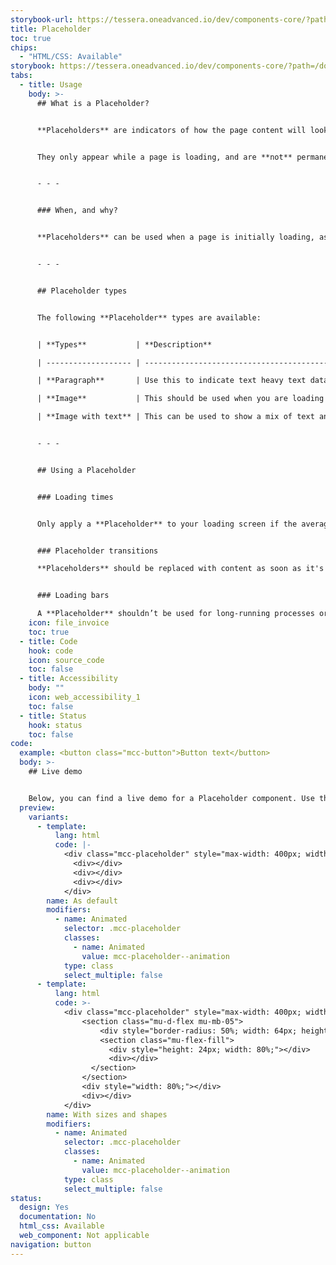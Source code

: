 ```yaml
---
storybook-url: https://tessera.oneadvanced.io/dev/components-core/?path=/docs/html-button--as-default
title: Placeholder
toc: true
chips:
  - "HTML/CSS: Available"
storybook: https://tessera.oneadvanced.io/dev/components-core/?path=/docs/html-placeholder--with-sizes-and-shapes
tabs:
  - title: Usage
    body: >-
      ## What is a Placeholder?


      **Placeholders** are indicators of how the page content will look once data has fully loaded - they give a quick preview of what the page will end up looking like, but without specific details. You can think of them like small loading screens for each individual component.


      They only appear while a page is loading, and are **not** permanent stand-ins for pages that aren't ready for the user to use.


      - - -


      ### When, and why?


      **Placeholders** can be used when a page is initially loading, as long as it has more than one element. They should also only be used when a page typically takes more than 0.3s to load on an average connection. Using a **Placeholder** will give a perception of a shorter wait time, and let the user know that the system is busy loading the content and hasn't frozen.


      - - -


      ## Placeholder types


      The following **Placeholder** types are available:


      | **Types**           | **Description**                                   |

      | ------------------- | ------------------------------------------------- |

      | **Paragraph**       | Use this to indicate text heavy text data loading |

      | **Image**           | This should be used when you are loading imagery  |

      | **Image with text** | This can be used to show a mix of text and imagery |


      - - -


      ## Using a Placeholder


      ### Loading times


      Only apply a **Placeholder** to your loading screen if the average load time is longer than 0.3seconds. You should only use a **Placeholder** when the page has more than one item to load at a time. Using them on smaller pages with little content will be arbitrary and are unlikely to impact the user's perception of load times.


      ### Placeholder transitions

      **Placeholders** should be replaced with content as soon as it's available for loading, rather than waiting until all content is available and showing everything at once. If the page gradually loads in, the page looks like it's loading faster. It makes little sense to make the user wait for all pieces of content to be available at once - after all, they may only be looking for the piece of content that loads first.


      ### Loading bars

      A **Placeholder** shouldn’t be used for long-running processes or background processes (e.g. importing data or exporting reports). Use a [**Progress indicator**](/components/progress-bar) for that instead.
    icon: file_invoice
    toc: true
  - title: Code
    hook: code
    icon: source_code
    toc: false
  - title: Accessibility
    body: ""
    icon: web_accessibility_1
    toc: false
  - title: Status
    hook: status
    toc: false
code:
  example: <button class="mcc-button">Button text</button>
  body: >-
    ## Live demo


    Below, you can find a live demo for a Placeholder component. Use the drop-down menus and radio buttons to view the different types and modifiers.
  preview:
    variants:
      - template:
          lang: html
          code: |-
            <div class="mcc-placeholder" style="max-width: 400px; width: 100%">
              <div></div>
              <div></div>
              <div></div>
            </div>
        name: As default
        modifiers:
          - name: Animated
            selector: .mcc-placeholder
            classes:
              - name: Animated
                value: mcc-placeholder--animation
            type: class
            select_multiple: false
      - template:
          lang: html
          code: >-
            <div class="mcc-placeholder" style="max-width: 400px; width: 100%">
                <section class="mu-d-flex mu-mb-05">
                    <div style="border-radius: 50%; width: 64px; height: 64px;"></div>
                    <section class="mu-flex-fill">
                      <div style="height: 24px; width: 80%;"></div>
                      <div></div>
                  </section>
                </section>
                <div style="width: 80%;"></div>
                <div></div>
            </div>
        name: With sizes and shapes
        modifiers:
          - name: Animated
            selector: .mcc-placeholder
            classes:
              - name: Animated
                value: mcc-placeholder--animation
            type: class
            select_multiple: false
status:
  design: Yes
  documentation: No
  html_css: Available
  web_component: Not applicable
navigation: button
---
```

